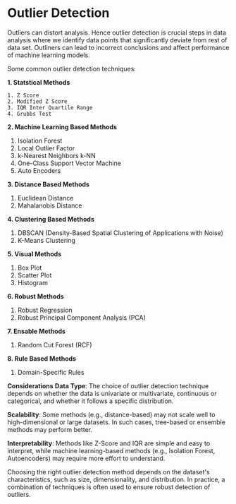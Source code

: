 # Outlier Detection

Outliers can distort analysis. 
Hence outlier detection is crucial steps in data analysis where we identify data points that significantly deviate from rest of data set.
Outliners can lead to incorrect conclusions and affect performance of machine learning models.

Some common outlier detection techniques:

**1. Statstical Methods**

    1. Z Score
    2. Modified Z Score
    3. IQR Inter Quartile Range
    4. Grubbs Test
    
**2. Machine Learning Based Methods**
   1. Isolation Forest
   2. Local Outlier Factor
   3. k-Nearest Neighbors k-NN
   4. One-Class Support Vector Machine
   5. Auto Encoders
      
**3. Distance Based Methods**
   1. Euclidean Distance
   2. Mahalanobis Distance
      
**4. Clustering Based Methods**
   1. DBSCAN (Density-Based Spatial Clustering of Applications with Noise)
   2. K-Means Clustering
      
**5. Visual Methods**
   1. Box Plot
   2. Scatter Plot
   3. Histogram
      
**6. Robust Methods**
   1. Robust Regression
   2. Robust Principal Component Analysis (PCA)

**7. Ensable Methods**
   1. Random Cut Forest (RCF)

**8. Rule Based Methods**
   1. Domain-Specific Rules
  
**Considerations**
**Data Type**: The choice of outlier detection technique depends on whether the data is univariate or multivariate, continuous or categorical, and whether it follows a specific distribution.

**Scalability**: Some methods (e.g., distance-based) may not scale well to high-dimensional or large datasets. In such cases, tree-based or ensemble methods may perform better.

**Interpretability**: Methods like Z-Score and IQR are simple and easy to interpret, while machine learning-based methods (e.g., Isolation Forest, Autoencoders) may require more effort to understand.

Choosing the right outlier detection method depends on the dataset's characteristics, such as size, dimensionality, and distribution. 
In practice, a combination of techniques is often used to ensure robust detection of outliers.
